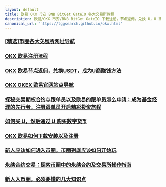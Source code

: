 ```yaml
---
layout: default
title: 欧易 OKX 币安 BNB BitGet GateIO 各大交易所教程
description: 欧易/OKX 币安/BNB BitGet GateIO 下载注册，节点返佣，兑换 U，U 商申请教程全部流程
canonical_url: 'https://tggsearch.github.io/okx.html'
---
```

### [[精选]币圈各大交易所网址导航](./docs/coins-index.html)
### [OKX 欧易注册流程](./docs/okx.html)
### [OKX 欧易节点返佣，兑换USDT，成为U商赚钱方法](./docs/okx-buy-coins.html)
### [OKX OKEX 欧易官网站点导航](./docs/okx-intro.html)
### [探秘交易期权合约与跟单员以及欧易的跟单员怎么申请：成为基金经理的先行者，注册跟单员开启精彩投资旅程](./docs/ok-gd.html)
### [如何买 U，然后通过 U 购买数字货币](./docs/buyu-selleru.html)
### [OKX 欧易如何下载安装以及注册](./docs/okx-install.html)
### [新人应该如何进入币圈，币圈到底应该如何开始玩](./docs/new-blockchain.html)
### [永续合约交易：探索币圈中的永续合约及交易所操作指南](./docs/yx-hy.html)
### [新人入币圈，必须要懂的几大知识点](./docs/coins-new.html)
